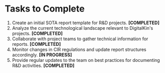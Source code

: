# Tasks to Complete

1. Create an initial SOTA report template for R&D projects. **[COMPLETED]**
2. Analyze the current technological landscape relevant to DigitalKin's projects. **[COMPLETED]**
3. Collaborate with project teams to gather technical information for reports. **[COMPLETED]**
4. Monitor changes in CIR regulations and update report structures accordingly. **[IN PROGRESS]**
5. Provide regular updates to the team on best practices for documenting R&D activities. **[COMPLETED]**
